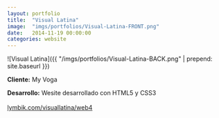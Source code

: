 ```yaml
---
layout:	portfolio
title:	"Visual Latina"
image:	"imgs/portfolios/Visual-Latina-FRONT.png"
date:   2014-11-19 00:00:00
categories: website
---
```

![Visual Latina]({{ "/imgs/portfolios/Visual-Latina-BACK.png" | prepend: site.baseurl }})

**Cliente:** My Voga

**Desarrollo:** Wesite desarrollado con HTML5 y CSS3
<br><br>
<a class="link" href="http://lymbik.com/visuallatina/web4/" target="blank"> lymbik.com/visuallatina/web4</a>